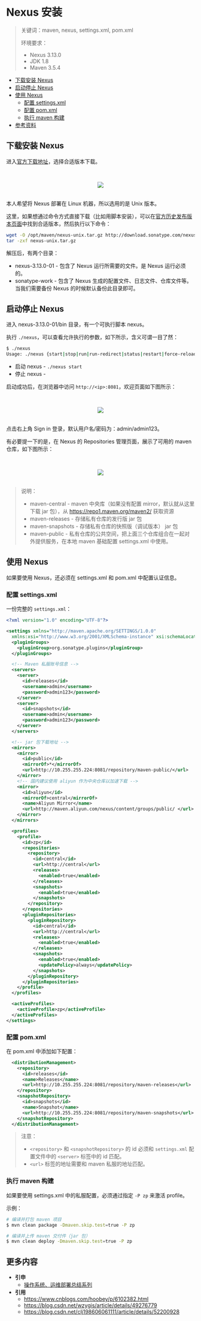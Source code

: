 # Nexus 安装

> 关键词：maven, nexus, settings.xml, pom.xml
>
> 环境要求：
>
> - Nexus 3.13.0
> - JDK 1.8
> - Maven 3.5.4

<!-- TOC depthFrom:2 depthTo:3 -->

- [下载安装 Nexus](#下载安装-nexus)
- [启动停止 Nexus](#启动停止-nexus)
- [使用 Nexus](#使用-nexus)
    - [配置 settings.xml](#配置-settingsxml)
    - [配置 pom.xml](#配置-pomxml)
    - [执行 maven 构建](#执行-maven-构建)
- [参考资料](#参考资料)

<!-- /TOC -->

## 下载安装 Nexus

进入[官方下载地址](https://www.sonatype.com/download-oss-sonatype)，选择合适版本下载。

<br><div align="center"><img src="http://oyz7npk35.bkt.clouddn.com/images/20180920180929160614.png"/></div><br>

本人希望将 Nexus 部署在 Linux 机器，所以选用的是 Unix 版本。

这里，如果想通过命令方式直接下载（比如用脚本安装），可以在[官方历史发布版本页面](https://help.sonatype.com/repomanager3/download/download-archives---repository-manager-3)中找到合适版本，然后执行以下命令：

```sh
wget -O /opt/maven/nexus-unix.tar.gz http://download.sonatype.com/nexus/3/nexus-3.13.0-01-unix.tar.gz
tar -zxf nexus-unix.tar.gz
```

解压后，有两个目录：

- nexus-3.13.0-01 - 包含了 Nexus 运行所需要的文件。是 Nexus 运行必须的。
- sonatype-work - 包含了 Nexus 生成的配置文件、日志文件、仓库文件等。当我们需要备份 Nexus 的时候默认备份此目录即可。

## 启动停止 Nexus

进入 nexus-3.13.0-01/bin 目录，有一个可执行脚本 nexus。

执行 `./nexus`，可以查看允许执行的参数，如下所示，含义可谓一目了然：

```sh
$ ./nexus
Usage: ./nexus {start|stop|run|run-redirect|status|restart|force-reload}
```

- 启动 nexus - `./nexus start`
- 停止 nexus -

启动成功后，在浏览器中访问 `http://<ip>:8081`，欢迎页面如下图所示：

<br><div align="center"><img src="http://oyz7npk35.bkt.clouddn.com/images/20180920180929164140.png"/></div><br>

点击右上角 Sign in 登录，默认用户名/密码为：admin/admin123。

有必要提一下的是，在 Nexus 的 Repositories 管理页面，展示了可用的 maven 仓库，如下图所示：

<br><div align="center"><img src="http://oyz7npk35.bkt.clouddn.com/images/20180920180929170924.png"/></div><br>

> 说明：
>
> - maven-central - maven 中央库（如果没有配置 mirror，默认就从这里下载 jar 包），从 https://repo1.maven.org/maven2/ 获取资源
> - maven-releases - 存储私有仓库的发行版 jar 包
> - maven-snapshots - 存储私有仓库的快照版（调试版本） jar 包
> - maven-public - 私有仓库的公共空间，把上面三个仓库组合在一起对外提供服务，在本地 maven 基础配置 settings.xml 中使用。

## 使用 Nexus

如果要使用 Nexus，还必须在 settings.xml 和 pom.xml 中配置认证信息。

### 配置 settings.xml

一份完整的 `settings.xml`：

```xml
<?xml version="1.0" encoding="UTF-8"?>

<settings xmlns="http://maven.apache.org/SETTINGS/1.0.0"
  xmlns:xsi="http://www.w3.org/2001/XMLSchema-instance" xsi:schemaLocation="http://maven.apache.org/SETTINGS/1.0.0 http://maven.apache.org/xsd/settings-1.0.0.xsd">
  <pluginGroups>
    <pluginGroup>org.sonatype.plugins</pluginGroup>
  </pluginGroups>

  <!-- Maven 私服账号信息 -->
  <servers>
    <server>
      <id>releases</id>
      <username>admin</username>
      <password>admin123</password>
    </server>
    <server>
      <id>snapshots</id>
      <username>admin</username>
      <password>admin123</password>
    </server>
  </servers>

  <!-- jar 包下载地址 -->
  <mirrors>
    <mirror>
      <id>public</id>
      <mirrorOf>*</mirrorOf>
      <url>http://10.255.255.224:8081/repository/maven-public/</url>
    </mirror>
    <!-- 国内建议使用 aliyun 作为中央仓库以加速下载 -->
    <mirror>
      <id>aliyun</id>
      <mirrorOf>central</mirrorOf>
      <name>Aliyun Mirror</name>
      <url>http://maven.aliyun.com/nexus/content/groups/public/ </url>
    </mirror>
  </mirrors>

  <profiles>
    <profile>
      <id>zp</id>
      <repositories>
        <repository>
          <id>central</id>
          <url>http://central</url>
          <releases>
            <enabled>true</enabled>
          </releases>
          <snapshots>
            <enabled>true</enabled>
          </snapshots>
        </repository>
      </repositories>
      <pluginRepositories>
        <pluginRepository>
          <id>central</id>
          <url>http://central</url>
          <releases>
            <enabled>true</enabled>
          </releases>
          <snapshots>
            <enabled>true</enabled>
            <updatePolicy>always</updatePolicy>
          </snapshots>
        </pluginRepository>
      </pluginRepositories>
    </profile>
  </profiles>

  <activeProfiles>
    <activeProfile>zp</activeProfile>
  </activeProfiles>
</settings>
```

### 配置 pom.xml

在 pom.xml 中添加如下配置：

```xml
  <distributionManagement>
    <repository>
      <id>releases</id>
      <name>Releases</name>
      <url>http://10.255.255.224:8081/repository/maven-releases</url>
    </repository>
    <snapshotRepository>
      <id>snapshots</id>
      <name>Snapshot</name>
      <url>http://10.255.255.224:8081/repository/maven-snapshots</url>
    </snapshotRepository>
  </distributionManagement>
```

> 注意：
>
> - `<repository>` 和 `<snapshotRepository>` 的 id 必须和 `settings.xml` 配置文件中的 `<server>` 标签中的 id 匹配。
> - `<url>` 标签的地址需要和 maven 私服的地址匹配。

### 执行 maven 构建

如果要使用 settings.xml 中的私服配置，必须通过指定 `-P zp` 来激活 profile。

示例：

```sh
# 编译并打包 maven 项目
$ mvn clean package -Dmaven.skip.test=true -P zp

# 编译并上传 maven 交付件（jar 包）
$ mvn clean deploy -Dmaven.skip.test=true -P zp
```

## 更多内容

- **引申**
  - [操作系统、运维部署总结系列](https://github.com/dunwu/OS)
- **引用**
  - https://www.cnblogs.com/hoobey/p/6102382.html
  - https://blog.csdn.net/wzygis/article/details/49276779
  - https://blog.csdn.net/clj198606061111/article/details/52200928
